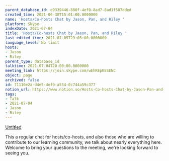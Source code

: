 ```yaml
---
parent_database_id: e9339446-880f-4ef0-8ad7-8ad1f507dded
created_time: 2021-06-30T15:01:00.0000000
name: 'Hosts/Co-hosts Chat by Jason, Pan, and Riley '
platform: Skype
indexDate: 2021-07-04
title: 'Hosts/Co-hosts Chat by Jason, Pan, and Riley '
last_edited_time: 2021-07-05T23:05:00.0000000
language_level: No limit
hosts:
- Jason
- Riley
parent_type: database_id
talktime: 2021-07-04T20:00:00.0000000
meeting_link: https://join.skype.com/wEhREpKESENC
object: page
archived: false
id: 71110e2a-d4e5-4ef9-a554-0c744a59c377
notion_url: https://www.notion.so/Hosts-Co-hosts-Chat-by-Jason-Pan-and-Riley-71110e2ad4e54ef9a5540c744a59c377
tags:
- Talk
- 2021-07-04
- Jason
- Riley
---
```




[Untitled](https://www.notion.so/d637a27eb33f44cbb92a56c3359cc567)   

This a regular chat for hosts/co-hosts, and also those who are willing to contribute to our learning community, we talk about nearly everything here. Welcome to bring your questions to the meeting, we're looking forward to seeing you.


